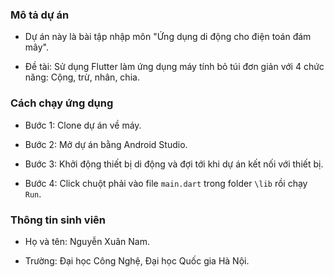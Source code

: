 ### Mô tả dự án

- Dự án này là bài tập nhập môn "Ứng dụng di động cho điện toán đám mây".

- Đề tài: Sử dụng Flutter làm ứng dụng máy tính bỏ túi đơn giản với 4 chức năng: Cộng, trừ, nhân, chia.

### Cách chạy ứng dụng

- Bước 1: Clone dự án về máy.

- Bước 2: Mở dự án bằng Android Studio.
- Bước 3: Khởi động thiết bị di động và đợi tới khi dự án kết nối với thiết bị.

- Bước 4: Click chuột phải vào file `main.dart` trong folder `\lib` rồi chạy `Run`.

### Thông tin sinh viên

- Họ và tên: Nguyễn Xuân Nam.

- Trường: Đại học Công Nghệ, Đại học Quốc gia Hà Nội.
